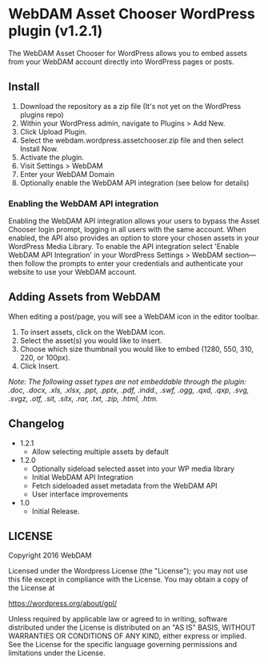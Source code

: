 # WebDAM Asset Chooser WordPress plugin (v1.2.1)

The WebDAM Asset Chooser for WordPress allows you to embed assets from your WebDAM account directly into WordPress pages or posts.

## Install
1. Download the repository as a zip file (It's not yet on the WordPress plugins repo)
2. Within your WordPress admin, navigate to Plugins > Add New.
3. Click Upload Plugin.
4. Select the webdam.wordpress.assetchooser.zip file and then select Install Now.
5. Activate the plugin.
6. Visit Settings > WebDAM
7. Enter your WebDAM Domain
8. Optionally enable the WebDAM API integration (see below for details)

### Enabling the WebDAM API integration
Enabling the WebDAM API integration allows your users to bypass the Asset Chooser login prompt, logging in all users with the same account. When enabled, the API also provides an option to store your chosen assets in your WordPress Media Library. To enable the API integration select 'Enable WebDAM API Integration' in your WordPress Settings > WebDAM section—then follow the prompts to enter your credentials and authenticate your website to use your WebDAM account.

## Adding Assets from WebDAM
When editing a post/page, you will see a WebDAM icon in the editor toolbar.

1. To insert assets, click on the WebDAM icon.
3. Select the asset(s) you would like to insert.
4. Choose which size thumbnail you would like to embed (1280, 550, 310, 220, or 100px).
5. Click Insert.

*Note: The following asset types are not embeddable through the plugin: .doc, .docx, .xls, .xlsx, .ppt, .pptx, .pdf, .indd., .swf, .ogg, .qxd, .qxp, .svg, .svgz, .otf, .sit, .sitx, .rar, .txt, .zip, .html, .htm.*

## Changelog

* 1.2.1
  * Allow selecting multiple assets by default
* 1.2.0
  * Optionally sideload selected asset into your WP media library
  * Initial WebDAM API Integration
  * Fetch sideloaded asset metadata from the WebDAM API
  * User interface improvements
* 1.0
  * Initial Release.

## LICENSE
Copyright 2016 WebDAM

Licensed under the Wordpress License (the "License"); you may not use this file except in compliance with the License. You may obtain a copy of the License at

https://wordpress.org/about/gpl/

Unless required by applicable law or agreed to in writing, software distributed under the License is distributed on an "AS IS" BASIS, WITHOUT WARRANTIES OR CONDITIONS OF ANY KIND, either express or implied. See the License for the specific language governing permissions and limitations under the License.